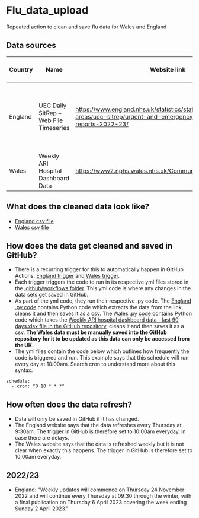 # Flu_data_upload

Repeated action to clean and save flu data for Wales and England

## Data sources

| Country | Name | Website link | Public dashboard Link | Direct data link |
| --- | --- | --- | --- | --- |
| England	| UEC Daily SitRep – Web File Timeseries| https://www.england.nhs.uk/statistics/statistical-work-areas/uec-sitrep/urgent-and-emergency-care-daily-situation-reports-2022-23/ | None | The link changes, see the "UEC Daily SitRep – Web File Timeseries" link on the website. |
| Wales	| Weekly ARI Hospital Dashboard Data | https://www2.nphs.wales.nhs.uk/CommunitySurveillanceDocs.nsf | [Tableau](https://public.tableau.com/app/profile/public.health.wales.health.protection/viz/ARI-Hospitaladmissionsdashboard/ARIhospitaladmissionsdashboard?publish=yes) | [Direct download](https://www2.nphs.wales.nhs.uk/CommunitySurveillanceDocs.nsf/3dc04669c9e1eaa880257062003b246b/023d7e78efdbcc3980258917005779d4/$FILE/Weekly%20ARI%20hospital%20dashboard%20data%20-%20last%2090%20days.xlsx) |

## What does the cleaned data look like?
- [England csv file](https://raw.githubusercontent.com/SallySamNIHR/Flu_data_upload/main/england_flu_data.csv)
- [Wales csv file](https://raw.githubusercontent.com/SallySamNIHR/Flu_data_upload/main/wales_flu_data.csv)

## How does the data get cleaned and saved in GitHub?

- There is a recurring trigger for this to automatically happen in GitHub Actions. [England trigger](https://github.com/SallySamNIHR/Flu_data_upload/actions/workflows/flu_england.yml) and [Wales trigger](https://github.com/SallySamNIHR/Flu_data_upload/actions/workflows/flu_wales.yml).
- Each trigger triggers the code to run in its respective yml files stored in the [.github/workflows folder](https://github.com/SallySamNIHR/Flu_data_upload/tree/main/.github/workflows). This yml code is where any changes in the data sets get saved in GitHub.
- As part of the yml code, they run their respective .py code. The [England .py code](https://github.com/SallySamNIHR/Flu_data_upload/blob/main/flu_england.py) contains Python code which extracts the data from the link, cleans it and then saves it as a csv. The [Wales .py code](https://github.com/SallySamNIHR/Flu_data_upload/blob/main/flu_wales.py) contains Python code which takes the [Weekly ARI hospital dashboard data - last 90 days.xlsx file in the GitHub repository](https://github.com/SallySamNIHR/Flu_data_upload/blob/main/Weekly%20ARI%20hospital%20dashboard%20data%20-%20last%2090%20days.xlsx), cleans it and then saves it as a csv. **The Wales data must be manually saved into the GitHub repository for it to be updated as this data can only be accessed from the UK.**
- The yml files contain the code below which outlines how frequently the code is triggered and run. This example says that this schedule will run every day at 10:00am. Search cron to understand more about this syntax.

```
schedule:
  - cron: "0 10 * * *"
```

## How often does the data refresh?

- Data will only be saved in GitHub if it has changed.
- The England website says that the data refreshes every Thursday at 9:30am. The trigger in GitHub is therefore set to 10:00am everyday, in case there are delays.
- The Wales website says that the data is refreshed weekly but it is not clear when exactly this happens. The trigger in GitHub is therefore set to 10:00am everyday.
 

## 2022/23

- England: "Weekly updates will commence on Thursday 24 November 2022 and will continue every Thursday at 09:30 through the winter, with a final publication on Thursday 6 April 2023 covering the week ending Sunday 2 April 2023."
